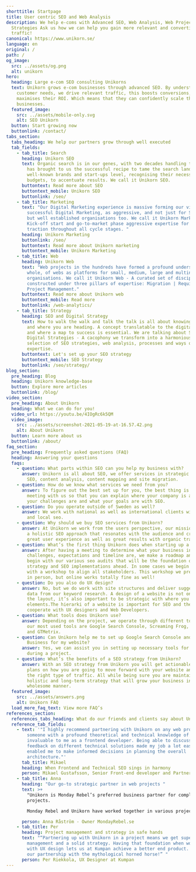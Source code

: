 ```yaml
---
shorttitle: Startpage
title: User centric SEO and Web Analysis
description: We help e-coms with Advanced SEO, Web Analysis, Web Projects and
  Strategies Ask us how we can help you gain more relevant and converting
  traffic!
canonical: https://www.unikorn.se/
language: en
original: /
path: /
og_image:
  src: ../assets/og.png
  alt: unikorn
hero:
  heading: Large e-com SEO consulting Unikorns
  text: Unikorn grows e-com businesses through advanced SEO. By understanding
    customer needs, we drive relevant traffic, this boosts conversions, and
    maximises their ROI. Which means that they can confidently scale their
    businesses.
  featured_image:
    src: ../assets/mobile-only.svg
    alt: SEO Unikorn
  button: Start growing now
  buttonlink: /contact/
tabs_section:
  tabs_heading: We help our partners grow through well executed
  tab_fields:
    - tab_title: Search
      heading: Unikorn SEO
      text: Organic search is in our genes, with two decades handling the market, it
        has brought to us the successful recipe to tame the search landscape. At
        well-known brands and start-ups level, recognising their necessities and
        budgets, to accentuate results. We call it Unikorn SEO.
      buttontext: Read more about SEO
      buttontext_mobile: Unikorn SEO
      buttonlink: /seo/
    - tab_title: Marketing
      text: "Our Digital Marketing experience is massive forming our view of
        successful Digital Marketing, as aggressive, and not just for Start-ups,
        but well established organisations too. We call it Unikorn Marketing -
        Kick-off start and go-to-market phase aggressive expertise for full
        traction throughout all cycle stages. "
      heading: Unikorn Marketing
      buttonlink: /seo/
      buttontext: Read more about Unikorn marketing
      buttontext_mobile: Unikorn Marketing
    - tab_title: Web
      heading: Unikorn Web
      text: "Web projects in the hundreds have formed a profound understanding, as a
        whole, of webs as platforms for small, medium, large and multinational
        organisations. We call it Unikorn Web - A curated set of disciplines
        constructed under three pillars of expertise: Migration | Requirements |
        Project Management."
      buttontext: Read more about Unikorn web
      buttontext_mobile: Read more
      buttonlink: /web-analytics/
    - tab_title: Strategy
      heading: SEO and Digital Strategy
      text: How to walk the walk and talk the talk is all about knowing who you are
        and where you are heading. A concept translatable to the digital scene
        and where a map to success is essential. We are talking about SEO and
        Digital Strategies - A cacophony we transform into a harmonious
        selection of SEO strategies, web analysis, processes and ways of working
        expertise.
      buttontext: Let's set up your SEO strategy
      buttontext_mobile: SEO Strategy
      buttonlink: /seo/strategy/
blog_section:
  pre_heading: Blog
  heading: Unikorn knowledge-base
  button: Explore more articles
  buttonlink: /blog/
video_section:
  pre_heading: About Unikorn
  heading: What we can do for you!
  video_url: https://youtu.be/4IOgRc6k5QM
  video_image:
    src: ../assets/screenshot-2021-05-19-at-16.57.42.png
    alt: About Unikorn
  button: Learn more about us
  buttonlink: /about/
faq_section:
  pre_heading: Frequently asked questions (FAQ)
  heading: Answering your questions
  faqs:
    - question: What parts within SEO can you help my business with?
      answer: Unikorn is all about SEO, we offer services in strategic SEO, technical
        SEO, content analysis, content mapping and site migration.
    - question: How do we know what services we need from you?
      answer: To figure out the best set up for you, the best thing is to set up a
        meeting with us so that you can explain where your company is at, what
        your challenges are and what your goals are with SEO.
    - question: Do you operate outside of Sweden as well?
      answer: We work with national as well as international clients with both global
        and local seo.
    - question: Why should we buy SEO services from Unikorn?
      answer: At Unikorn we work from the users perspective, our mission is to create
        a holistic SEO approach that resonates with the audience and creates a
        great user experience as well as great results with organic traffic.
    - question: What’s the first thing Unikorn does when starting up a project?
      answer: After having a meeting to determine what your business individual
        challenges, expectations and timeline are, we make a roadmap and then
        begin with our various seo audits that will be the foundation of the
        strategy and SEO implementations ahead. In some cases we begin a project
        with a workshop to align all stakeholders. This workshop we prefer to do
        in person, but online works totally fine as well!
    - question: Do you also do UX design?
      answer: No, but we do work with site structures and deliver suggestions based on
        data from our keyword research. A design of a website is not only about
        the layout, it’s also important to be strategic with where you place
        elements.The hierarki of a website is important for SEO and therefore we
        cooperate with UX designers and Web Developers.
    - question: What tools does Unikorn use?
      answer: Depending on the project, we operate through different tools. Some of
        our most used tools are Google Search Console, Screaming Frog, SEMrush
        and GTMetrix.
    - question: Can Unikorn help me to set up Google Search Console and Google My
        Business for my website?
      answer: Yes, we can assist you in setting up necessary tools for your business
        during a project.
    - question: What’s the benefits of a SEO strategy from Unikorn?
      answer: With an SEO strategy from Unikorn you will get actionable insights and
        plans on how you are going to move forward with your website and attract
        the right type of traffic. All while being sure you are maintaining a
        holistic and long-term strategy that will grow your business in a
        wholesome manner.
  featured_image:
    src: ../assets/answers.png
    alt: Unikorn FAQ
  load_more_faq_text: View more FAQ’s
references_section:
  references_tabs_heading: What do our friends and clients say about Unikorn
  reference_tab_fields:
    - text: '"I highly recommend partnering with Unikorn on any web project. Having
        someone with a profound theoretical and technical knowledge of SEO was
        invaluable to me as a frontend developer. Being able to discuss and get
        feedback on different technical solutions made my job a lot easier and
        enabled me to make informed decisions in planning the overall
        architecture."'
      tab_title: Mikael
      heading: When Frontend and Technical SEO sings in harmony
      person: Mikael Gustafsson, Senior Front-end developer and Partner @ Weahead AB
    - tab_title: Anna
      heading: "Our go-to strategic partner in web projects "
      text: >+
        "Unikorn is Monday Rebel’s preferred business partner for complex web
        projects. 

        Monday Rebel and Unikorn have worked together in various projects, where Unikorn has proven to be very comfortable with complex business models, while always keeping a laser focus on the end user."

      person: Anna Råström - Owner MondayRebel.se
    - tab_title: Per
      heading: Project management and strategy in safe hands
      text: "“Partnering up with Unikorn in a project means we get superb project
        management and a solid strategy. Having that foundation when working
        with UX design lets us at Kumpan achieve a better end product. Long live
        our partnership with the mythological horned horse!” "
      person: Per Riekkola, UX Designer at Kumpan
---
```

